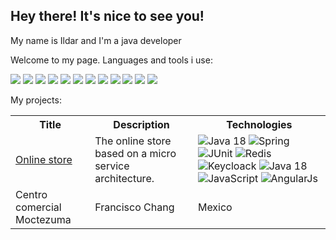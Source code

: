 ## Hey there! It's nice to see you!


My name is Ildar and I'm a java developer

Welcome to my page.
Languages and tools i use:

![](https://img.shields.io/badge/Java-ED8B00?style=for-the-badge&logo=openjdk&logoColor=white)
![](https://img.shields.io/badge/Spring%20Boot-6DB33F.svg?style=for-the-badge&logo=Spring-Boot&logoColor=white)
![](https://img.shields.io/badge/JUnit5-25A162.svg?style=for-the-badge&logo=JUnit5&logoColor=white)
![](https://img.shields.io/badge/Docker-2496ED.svg?style=for-the-badge&logo=Docker&logoColor=white)
![](https://img.shields.io/badge/PostgreSQL-4169E1.svg?style=for-the-badge&logo=PostgreSQL&logoColor=white)
![](https://img.shields.io/badge/HTML5-E34F26.svg?style=for-the-badge&logo=HTML5&logoColor=white)
![](https://img.shields.io/badge/JavaScript-F7DF1E.svg?style=for-the-badge&logo=JavaScript&logoColor=black)
![](https://img.shields.io/badge/CSS3-1572B6.svg?style=for-the-badge&logo=CSS3&logoColor=white)
![](https://img.shields.io/badge/AngularJS-E23237.svg?style=for-the-badge&logo=AngularJS&logoColor=white)
![](https://img.shields.io/badge/Ubuntu-E95420.svg?style=for-the-badge&logo=Ubuntu&logoColor=white)
![](https://img.shields.io/badge/Apache%20Maven-C71A36.svg?style=for-the-badge&logo=Apache-Maven&logoColor=white)
![](https://img.shields.io/badge/AngularJS-E23237.svg?style=for-the-badge&logo=AngularJS&logoColor=white)


My projects:

 <table>
  <tr>
    <th>Title</th>
    <th>Description</th>
    <th>Technologies</th>
  </tr>
  <tr>
    <td><a href="https://github.com/zaripov-ildar/iStore/blob/main/README.md">Online store</a></td>
    <td>The online store based on a micro service architecture.</td>
    <td>
      <img src="https://img.shields.io/badge/Java-orange" alt="Java 18">
      <img src="https://img.shields.io/badge/Spring-green" alt="Spring">
      <img src="https://img.shields.io/badge/Junit-brightgreen" alt="JUnit">
      <img src="https://img.shields.io/badge/Redis-red" alt="Redis">
      <img src="https://img.shields.io/badge/Keycloack-grey" alt="Keycloack">
      <img src="https://img.shields.io/badge/HTML-important" alt="Java 18">
      <img src="https://img.shields.io/badge/JavaScript-yellow" alt="JavaScript">
      <img src="https://img.shields.io/badge/AngularJs-critical" alt="AngularJs">      
    </td>
  </tr>
  <tr>
    <td>Centro comercial Moctezuma</td>
    <td>Francisco Chang</td>
    <td>Mexico</td>
  </tr>
</table> 


